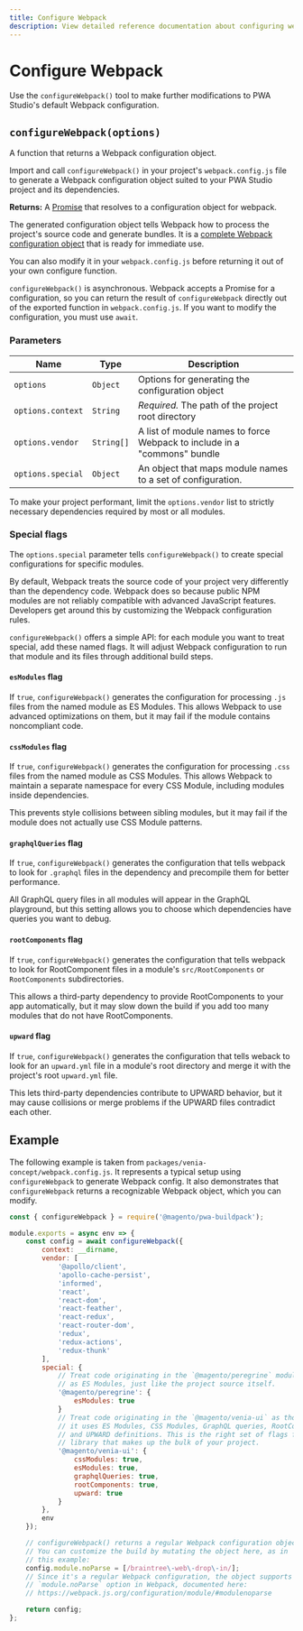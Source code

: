 ```yaml
---
title: Configure Webpack
description: View detailed reference documentation about configuring webpack tools in the PWA Studio framework.
---
```


# Configure Webpack

Use the `configureWebpack()` tool to make further modifications to PWA Studio's default Webpack configuration.

## `configureWebpack(options)`

A function that returns a Webpack configuration object.

Import and call `configureWebpack()` in your project's `webpack.config.js` file to generate a Webpack configuration object suited to your PWA Studio project and its dependencies.

**Returns:**
A [Promise][] that resolves to a configuration object for webpack.

[promise]: https://developer.mozilla.org/en-US/docs/Web/JavaScript/Reference/Global_Objects/Promise

The generated configuration object tells Webpack how to process the project's source code and generate bundles.
It is a [complete Webpack configuration object][] that is ready for immediate use.

[complete webpack configuration object]: https://webpack.js.org/configuration/

You can also modify it in your `webpack.config.js` before returning it out of your own configure function.

<InlineAlert variant="info" slots="text"/>

`configureWebpack()` is asynchronous.
Webpack accepts a Promise for a configuration, so
you can return the result of `configureWebpack` directly out of the exported function in `webpack.config.js`.
If you want to modify the configuration, you must use `await`.

### Parameters

| Name              | Type       | Description                                                              |
| ----------------- | ---------- | ------------------------------------------------------------------------ |
| `options`         | `Object`   | Options for generating the configuration object                          |
| `options.context` | `String`   | _Required._ The path of the project root directory                       |
| `options.vendor`  | `String[]` | A list of module names to force Webpack to include in a "commons" bundle |
| `options.special` | `Object`   | An object that maps module names to a set of configuration.              |

<InlineAlert variant="info" slots="text"/>

To make your project performant, limit the `options.vendor` list to strictly necessary dependencies required by most or all modules.

### Special flags

The `options.special` parameter tells `configureWebpack()` to create special configurations for specific modules.

By default, Webpack treats the source code of your project very differently than the dependency code.
Webpack does so because public NPM modules are not reliably compatible with advanced JavaScript features.
Developers get around this by customizing the Webpack configuration rules.

`configureWebpack()` offers a simple API: for each module you want to treat special, add these named flags.
It will adjust Webpack configuration to run that module and its files through additional build steps.

#### `esModules` flag

If `true`, `configureWebpack()` generates the configuration for processing `.js` files from the named module as ES Modules.
This allows Webpack to use advanced optimizations on them, but
it may fail if the module contains noncompliant code.

#### `cssModules` flag

If `true`, `configureWebpack()` generates the configuration for processing `.css` files from the named module as CSS Modules.
This allows Webpack to maintain a separate namespace for every CSS Module, including modules inside dependencies.

This prevents style collisions between sibling modules, but
it may fail if the module does not actually use CSS Module patterns.

#### `graphqlQueries` flag

If `true`, `configureWebpack()` generates the configuration that tells webpack to look for `.graphql` files in the dependency and precompile them for better performance.

All GraphQL query files in all modules will appear in the GraphQL playground, but
this setting allows you to choose which dependencies have queries you want to debug.

#### `rootComponents` flag

If `true`, `configureWebpack()` generates the configuration that tells webpack to look for RootComponent files in a module's `src/RootComponents` or `RootComponents` subdirectories.

This allows a third-party dependency to provide RootComponents to your app automatically, but
it may slow down the build if you add too many modules that do not have RootComponents.

#### `upward` flag

If `true`, `configureWebpack()` generates the configuration that tells weback to look for an `upward.yml` file in a module's root directory and merge it with the project's root `upward.yml` file.

This lets third-party dependencies contribute to UPWARD behavior, but
it may cause collisions or merge problems if the UPWARD files contradict each other.

## Example

The following example is taken from `packages/venia-concept/webpack.config.js`.
It represents a typical setup using `configureWebpack` to generate Webpack config.
It also demonstrates that `configureWebpack` returns a recognizable Webpack object, which you can modify.

```js
const { configureWebpack } = require('@magento/pwa-buildpack');

module.exports = async env => {
    const config = await configureWebpack({
        context: __dirname,
        vendor: [
            '@apollo/client',
            'apollo-cache-persist',
            'informed',
            'react',
            'react-dom',
            'react-feather',
            'react-redux',
            'react-router-dom',
            'redux',
            'redux-actions',
            'redux-thunk'
        ],
        special: {
            // Treat code originating in the `@magento/peregrine` module
            // as ES Modules, just like the project source itself.
            '@magento/peregrine': {
                esModules: true
            }
            // Treat code originating in the `@magento/venia-ui` as though
            // it uses ES Modules, CSS Modules, GraphQL queries, RootComponents,
            // and UPWARD definitions. This is the right set of flags for a UI
            // library that makes up the bulk of your project.
            '@magento/venia-ui': {
                cssModules: true,
                esModules: true,
                graphqlQueries: true,
                rootComponents: true,
                upward: true
            }
        },
        env
    });

    // configureWebpack() returns a regular Webpack configuration object.
    // You can customize the build by mutating the object here, as in
    // this example:
    config.module.noParse = [/braintree\-web\-drop\-in/];
    // Since it's a regular Webpack configuration, the object supports the
    // `module.noParse` option in Webpack, documented here:
    // https://webpack.js.org/configuration/module/#modulenoparse

    return config;
};
```
